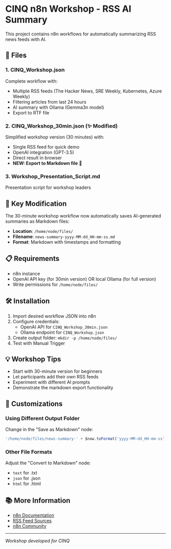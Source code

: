# CINQ n8n Workshop - RSS AI Summary

This project contains n8n workflows for automatically summarizing RSS news feeds with AI.

## 📁 Files

### 1. CINQ_Workshop.json
Complete workflow with:
- Multiple RSS feeds (The Hacker News, SRE Weekly, Kubernetes, Azure Weekly)
- Filtering articles from last 24 hours
- AI summary with Ollama (Gemma3n model)
- Export to RTF file

### 2. CINQ_Workshop_30min.json (✨ Modified)
Simplified workshop version (30 minutes) with:
- Single RSS feed for quick demo
- OpenAI integration (GPT-3.5)
- Direct result in browser
- **NEW: Export to Markdown file** 📝

### 3. Workshop_Presentation_Script.md
Presentation script for workshop leaders

## 🚀 Key Modification

The 30-minute workshop workflow now automatically saves AI-generated summaries as Markdown files:

- **Location**: `/home/node/files/`
- **Filename**: `news-summary-yyyy-MM-dd_HH-mm-ss.md`
- **Format**: Markdown with timestamps and formatting

## 📋 Requirements

- n8n instance
- OpenAI API key (for 30min version) OR local Ollama (for full version)
- Write permissions for `/home/node/files/`

## 🛠️ Installation

1. Import desired workflow JSON into n8n
2. Configure credentials:
   - OpenAI API for `CINQ_Workshop_30min.json`
   - Ollama endpoint for `CINQ_Workshop.json`
3. Create output folder: `mkdir -p /home/node/files/`
4. Test with Manual Trigger

## 💡 Workshop Tips

- Start with 30-minute version for beginners
- Let participants add their own RSS feeds
- Experiment with different AI prompts
- Demonstrate the markdown export functionality

## 🔧 Customizations

### Using Different Output Folder
Change in the "Save as Markdown" node:
```javascript
'/home/node/files/news-summary-' + $now.toFormat('yyyy-MM-dd_HH-mm-ss') + '.md'
```

### Other File Formats
Adjust the "Convert to Markdown" node:
- `text` for .txt
- `json` for .json
- `html` for .html

## 📚 More Information

- [n8n Documentation](https://docs.n8n.io)
- [RSS Feed Sources](https://github.com/plenaryapp/awesome-rss-feeds)
- [n8n Community](https://community.n8n.io)

---
*Workshop developed for CINQ*